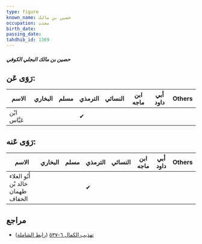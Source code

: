 ```yaml
---
type: figure
known_name: حصين بن مالك
occupation: محدث
birth_date:
passing_date:
tahdhib_id: 1369
---
```

##### حصين بن مالك البجلي الكوفي

## رَوَى عَن:
| الاسم        | البخاري | مسلم | الترمذي | النسائي | ابن ماجه | أبي داود | Others |
| ------------ | ------- | ---- | ------- | ------- | -------- | -------- | ------ |
| ابْن عَبَّاس |         |      | ✔       |         |          |          |        |
## رَوَى عَنه:
| الاسم                              | البخاري | مسلم | الترمذي | النسائي | ابن ماجه | أبي داود | Others |
| ---------------------------------- | ------- | ---- | ------- | ------- | -------- | -------- | ------ |
| أَبُو العلاء خالد بْن طهمان الخفاف |         |      | ✔       |         |          |          |        |
## مراجع
- [تهذيب الكمال ٦-٥٣٧](obsidian://open?vault=Tahdhib-al-Kamal&file=Figures/١٣٦٩-حصين%20بن%20مالك%20البجلي%20الكوفي) ([رابط الشاملة](https://shamela.ws/book/3722/3201))
